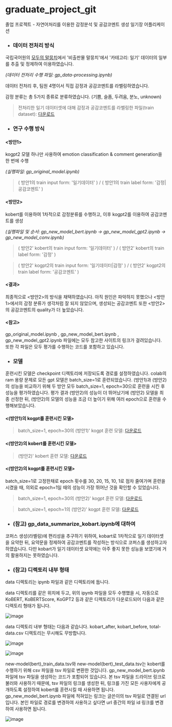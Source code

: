 # graduate_project_git
졸업 프로젝트 - 자연어처리를 이용한 감정분석 및 공감코멘트 생성 일기장 어플리케이션

* ### 데이터 전처리 방식

국립국어원의 [모두의 말뭉치](https://corpus.korean.go.kr/)에서 '비출판물 말뭉치'에서 '카테고리: 일기' 데이터의 일부를 추출 및 정제하여 이용하였습니다.

*(데이터 전처리 수행 파일: gp_data-processing.ipynb)*

데이터 전처리 후, 팀원 4명이서 직접 감정과 공감코멘트를 라벨링하였습니다.

감정 분류는 총 5가지 종류로 분류하였습니다. (기쁨, 슬픔, 두려움, 분노, unknown)

> 전처리한 일기 데이터셋에 대해 감정과 공감코멘트를 라벨링한 파일(train dataset): [다운로드](https://drive.google.com/file/d/1b_wNzeSSiYj1WuoYZwp2paPvIkCEXyQn/view?usp=sharing)


* ### 연구 수행 방식

#### <방안1>
kogpt2 모델 하나만 사용하여 emotion classification & comment generation을 한 번에 수행

*(실행파일: gp_original_model.ipynb)*

> ( 방안1의 train input form: '일기데이터' ) / ( 방안1의 train label form: '감정|공감코멘트' )

#### <방안2>
kobert를 이용하여 1차적으로 감정분류를 수행하고, 이후 kogpt2를 이용하여 공감코멘트를 생성

*(실행파일 및 순서: gp_new_model_bert.ipynb -> gp_new_model_gpt2.ipynb -> gp_new_model_conv.ipynb)*

> ( 방안2' kobert의 train input form: '일기데이터' ) / ( 방안2' kobert의 train label form: '감정' )

> ( 방안2' kogpt2의 train input form: '일기데이터|감정' ) / ( 방안2' kogpt2의 train label form: '공감코멘트' )

#### <결과>
최종적으로 <방안2>의 방식을 채택하였습니다. 아직 원인은 파악하지 못했으나 <방안1>에서의 감정 분류가 생각처럼 잘 되지 않았으며, 생성되는 공감코멘트 또한 <방안2>의 공감코멘트의 quality가 더 높았습니다.

#### <참고>
gp_original_model.ipynb , gp_new_model_bert.ipynb , gp_new_model_gpt2.ipynb 파일에는 모두 참고한 사이트의 링크가 걸려있습니다. 또한 각 파일은 모두 평가를 수행하는 코드를 포함하고 있습니다.


* ### 모델
훈련시킨 모델은 checkpoint 디렉토리에 저장되도록 경로를 설정하였습니다. colab의 ram 용량 문제로 모든 gpt 모델은 batch_size=1로 훈련되었습니다.  (방안1)과 (방안2)의 성능을 비교하기 위해 두 방안 모두 batch_size=1, epoch=30으로 훈련을 시킨 후 성능을 평가하였습니다. 평가 결과 (방안2)의 성능이 더 뛰어났기에 (방안2) 모델을 최종 선정한 뒤, (방안2)의 모델의 성능을 조금 더 높이기 위해 여러 epoch으로 훈련을 수행해보았습니다. 

#### <(방안1)의 kogpt를 훈련시킨 모델>
> batch_size=1, epoch=30의 (방안1)' kogpt 훈련 모델: [다운로드](https://drive.google.com/drive/folders/1-9VlG0_8uyps8l7TSr1NsX8lsDs4gXeq?usp=sharing)

#### <(방안2)의 kobert를 훈련시킨 모델>
> (방안2)' kobert 훈련 모델: [다운로드](https://drive.google.com/file/d/1hjNbMDWyiM124gV2n3H9x0GGESdRAZrf/view?usp=sharing)

#### <(방안2)의 kogpt를 훈련시킨 모델>
batch_size=1로 고정한채로 epoch 횟수를 30, 20, 15, 10, 1로 점차 줄여가며 훈련을 시켰을 때, 의외로 epoch=1일 때의 성능이 가장 뛰어난 것을 확인할 수 있었습니다. 

> batch_size=1, epoch=30의 (방안2)' kogpt 훈련 모델: [다운로드](https://drive.google.com/drive/folders/1vr3n1izLJYfwcP4VeicSw-0VzOrFYl8J?usp=sharing)

> batch_size=1, epoch=1의 (방안2)' kogpt 훈련 모델: [다운로드](https://drive.google.com/drive/folders/1zMPrYGnetaIH7Er6NDqADfP_AcXN5e4A?usp=sharing)


* ### (참고) gp_data_summarize_kobart.ipynb에 대하여

코퍼스 생성(라벨링)에 편리성을 추구하기 위하여, kobart로 1차적으로 일기 데이터셋을 요약한 뒤, 요약문을 정제하여 공감코멘트를 작성하는 방식으로 코퍼스를 생성하고자 하였습니다. 다만 kobart가 일기 데이터셋 요약에는 아주 좋지 못한 성능을 보였기에 거의 활용하지는 못하였습니다.


* ### (참고) 디렉토리 내부 형태

data 디렉토리는 ipynb 파일과 같은 디렉토리에 둡니다.

data 디렉토리를 같은 위치에 두고, 위의 ipynb 파일을 모두 수행했을 시, 자동으로 KoBERT, KoBERTScore, KoGPT2 등과 같은 디렉토리가 다운로드되어 다음과 같은 디렉토리 형태가 됩니다.

![image](https://user-images.githubusercontent.com/81811255/191420939-5cf8d607-9fea-48be-9d66-94a2e2fddb5d.png)

data 디렉토리 내부 형태는 다음과 같습니다. kobart_after, kobart_before, total-data.csv 디렉토리는 무시해도 무방합니다.

![image](https://user-images.githubusercontent.com/81811255/191418517-9a532cb4-ee97-4db7-b3f7-2f6ae3dcdd30.png)

![image](https://user-images.githubusercontent.com/81811255/191418538-0834a640-6528-48cf-be13-9f41320a9732.png)

new-model(bert)_train_data.tsv와 new-model(bert)_test_data.tsv는 kobert를 수행하기 위해 csv 파일을 tsv 파일로 변환한 것입니다.  gp_new_model_bert.ipynb 파일에 tsv 파일을 생성하는 코드가 포함되어 있습니다. 본 tsv 파일을 드라이브 링크로 불러와 사용하기 때문에, tsv 파일의 링크를 생성한 뒤, 링크를 가진 모든 사용자에게 공개하도록 설정하여 kobert룰 훈련시킬 때 사용하면 됩니다. gp_new_model_bert.ipynb 파일에 적혀있는 링크는 글쓴이의  tsv 파일로 연결된 url입니다. 본인 파일로 경로를 변경하여 사용하고 싶다면 url 중간의 파일 id 링크를 변경하여 사용하면 됩니다.

![image](https://user-images.githubusercontent.com/81811255/191421739-bfcdf98f-c2fb-4b6d-a38e-880acd102a77.png)


